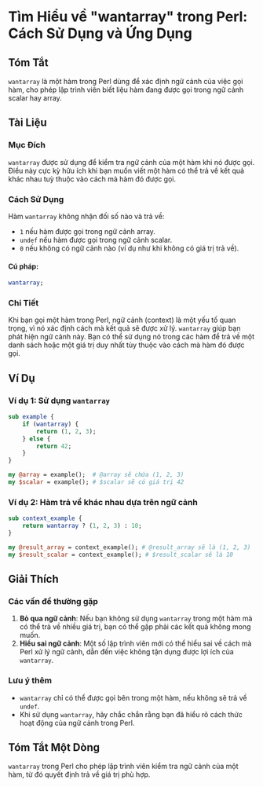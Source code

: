 <!--
Meta Description: # Tìm Hiểu về "wantarray" trong Perl: Cách Sử Dụng và Ứng Dụng ## Tóm Tắt `wantarray` là một hàm trong Perl dùng để xác định ngữ cảnh của việc gọi hàm...
Meta Keywords: hàm, wantarray, ngữ, cảnh, một
-->

# Tìm Hiểu về "wantarray" trong Perl: Cách Sử Dụng và Ứng Dụng

## Tóm Tắt
`wantarray` là một hàm trong Perl dùng để xác định ngữ cảnh của việc gọi hàm, cho phép lập trình viên biết liệu hàm đang được gọi trong ngữ cảnh scalar hay array.

## Tài Liệu
### Mục Đích
`wantarray` được sử dụng để kiểm tra ngữ cảnh của một hàm khi nó được gọi. Điều này cực kỳ hữu ích khi bạn muốn viết một hàm có thể trả về kết quả khác nhau tuỳ thuộc vào cách mà hàm đó được gọi.

### Cách Sử Dụng
Hàm `wantarray` không nhận đối số nào và trả về:
- `1` nếu hàm được gọi trong ngữ cảnh array.
- `undef` nếu hàm được gọi trong ngữ cảnh scalar.
- `0` nếu không có ngữ cảnh nào (ví dụ như khi không có giá trị trả về).

#### Cú pháp:
```perl
wantarray;
```

### Chi Tiết
Khi bạn gọi một hàm trong Perl, ngữ cảnh (context) là một yếu tố quan trọng, vì nó xác định cách mà kết quả sẽ được xử lý. `wantarray` giúp bạn phát hiện ngữ cảnh này. Bạn có thể sử dụng nó trong các hàm để trả về một danh sách hoặc một giá trị duy nhất tùy thuộc vào cách mà hàm đó được gọi.

## Ví Dụ
### Ví dụ 1: Sử dụng `wantarray`
```perl
sub example {
    if (wantarray) {
        return (1, 2, 3);
    } else {
        return 42;
    }
}

my @array = example();  # @array sẽ chứa (1, 2, 3)
my $scalar = example(); # $scalar sẽ có giá trị 42
```

### Ví dụ 2: Hàm trả về khác nhau dựa trên ngữ cảnh
```perl
sub context_example {
    return wantarray ? (1, 2, 3) : 10;
}

my @result_array = context_example(); # @result_array sẽ là (1, 2, 3)
my $result_scalar = context_example(); # $result_scalar sẽ là 10
```

## Giải Thích
### Các vấn đề thường gặp
1. **Bỏ qua ngữ cảnh**: Nếu bạn không sử dụng `wantarray` trong một hàm mà có thể trả về nhiều giá trị, bạn có thể gặp phải các kết quả không mong muốn.
2. **Hiểu sai ngữ cảnh**: Một số lập trình viên mới có thể hiểu sai về cách mà Perl xử lý ngữ cảnh, dẫn đến việc không tận dụng được lợi ích của `wantarray`.

### Lưu ý thêm
- `wantarray` chỉ có thể được gọi bên trong một hàm, nếu không sẽ trả về `undef`.
- Khi sử dụng `wantarray`, hãy chắc chắn rằng bạn đã hiểu rõ cách thức hoạt động của ngữ cảnh trong Perl.

## Tóm Tắt Một Dòng
`wantarray` trong Perl cho phép lập trình viên kiểm tra ngữ cảnh của một hàm, từ đó quyết định trả về giá trị phù hợp.